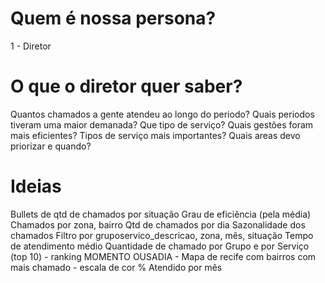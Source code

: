 # Quem é nossa persona?
1 - Diretor

# O que o diretor quer saber?
Quantos chamados a gente atendeu ao longo do periodo?
Quais periodos tiveram uma maior demanada? Que tipo de serviço?
Quais gestões foram mais eficientes?
Tipos de serviço mais importantes?
Quais areas devo priorizar e quando?


# Ideias
Bullets de qtd de chamados por situação 
Grau de eficiência (pela média)
Chamados por zona, bairro
Qtd de chamados por dia
Sazonalidade dos chamados
Filtro por gruposervico_descricao, zona,  mês, situação
Tempo de atendimento médio
Quantidade de chamado por Grupo e por Serviço (top 10) - ranking
MOMENTO OUSADIA - Mapa de recife com bairros com mais chamado - escala de cor
% Atendido por mês
